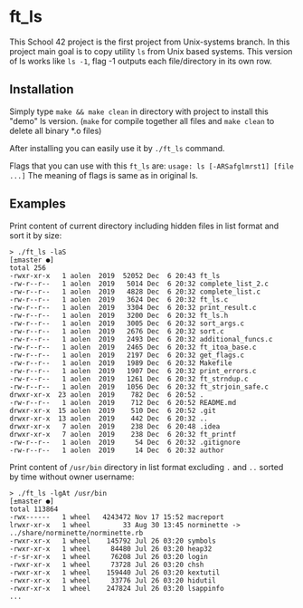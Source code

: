 # ft_ls
This School 42 project is the first project from Unix-systems branch.
In this project main goal is to copy utility `ls` from Unix based systems.
This version of ls works like `ls -1`, flag -1 outputs each file/directory
 in its own row.
## Installation
Simply type `make && make clean` in directory with project to install this "demo"
ls version. (`make` for compile together all files and `make clean` to delete 
all binary *.o files)

After installing you can easily use it by `./ft_ls` command.

Flags that you can use with this `ft_ls` are:
`usage: ls [-ARSafglmrst1] [file ...]`
The meaning of flags is same as in original ls.

## Examples
Print content of current directory including hidden files in
list format and sort it by size:
```shell script
> ./ft_ls -laS                                                                                                                                                                                                             [±master ●]
total 256
-rwxr-xr-x   1 aolen  2019  52052 Dec  6 20:43 ft_ls
-rw-r--r--   1 aolen  2019   5014 Dec  6 20:32 complete_list_2.c
-rw-r--r--   1 aolen  2019   4828 Dec  6 20:32 complete_list.c
-rw-r--r--   1 aolen  2019   3624 Dec  6 20:32 ft_ls.c
-rw-r--r--   1 aolen  2019   3304 Dec  6 20:32 print_result.c
-rw-r--r--   1 aolen  2019   3200 Dec  6 20:32 ft_ls.h
-rw-r--r--   1 aolen  2019   3005 Dec  6 20:32 sort_args.c
-rw-r--r--   1 aolen  2019   2676 Dec  6 20:32 sort.c
-rw-r--r--   1 aolen  2019   2493 Dec  6 20:32 additional_funcs.c
-rw-r--r--   1 aolen  2019   2465 Dec  6 20:32 ft_itoa_base.c
-rw-r--r--   1 aolen  2019   2197 Dec  6 20:32 get_flags.c
-rw-r--r--   1 aolen  2019   1989 Dec  6 20:32 Makefile
-rw-r--r--   1 aolen  2019   1907 Dec  6 20:32 print_errors.c
-rw-r--r--   1 aolen  2019   1261 Dec  6 20:32 ft_strndup.c
-rw-r--r--   1 aolen  2019   1056 Dec  6 20:32 ft_strjoin_safe.c
drwxr-xr-x  23 aolen  2019    782 Dec  6 20:52 .
-rw-r--r--   1 aolen  2019    712 Dec  6 20:52 README.md
drwxr-xr-x  15 aolen  2019    510 Dec  6 20:52 .git
drwxr-xr-x  13 aolen  2019    442 Dec  6 20:32 ..
drwxr-xr-x   7 aolen  2019    238 Dec  6 20:48 .idea
drwxr-xr-x   7 aolen  2019    238 Dec  6 20:32 ft_printf
-rw-r--r--   1 aolen  2019     54 Dec  6 20:32 .gitignore
-rw-r--r--   1 aolen  2019     14 Dec  6 20:32 author
```
Print content of `/usr/bin` directory in list format excluding `.` and `..` 
sorted by time without owner username:
```shell script
> ./ft_ls -lgAt /usr/bin                                                                                                                                                                                                   [±master ●]
total 113864
-rwx------   1 wheel   4243472 Nov 17 15:52 macreport
lrwxr-xr-x   1 wheel        33 Aug 30 13:45 norminette -> ../share/norminette/norminette.rb
-rwxr-xr-x   1 wheel    145792 Jul 26 03:20 symbols
-rwxr-xr-x   1 wheel     84480 Jul 26 03:20 heap32
-r-sr-xr-x   1 wheel     76208 Jul 26 03:20 login
-rwxr-xr-x   1 wheel     73728 Jul 26 03:20 chsh
-rwxr-xr-x   1 wheel    159440 Jul 26 03:20 kextutil
-rwxr-xr-x   1 wheel     33776 Jul 26 03:20 hidutil
-rwxr-xr-x   1 wheel    247824 Jul 26 03:20 lsappinfo
...
```


